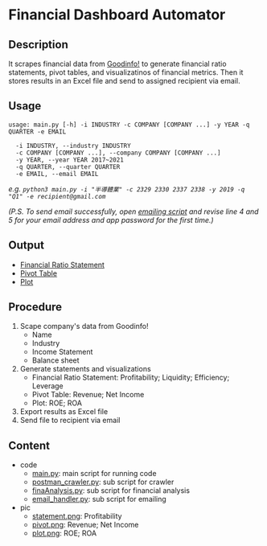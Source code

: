 # Financial Dashboard Automator

## Description
It scrapes financial data from [Goodinfo!](https://goodinfo.tw/tw/index.asp) to generate financial ratio statements, pivot tables, and visualizatinos of financial metrics. Then it stores results in an Excel file and send to assigned recipient via email.

## Usage
```
usage: main.py [-h] -i INDUSTRY -c COMPANY [COMPANY ...] -y YEAR -q QUARTER -e EMAIL

  -i INDUSTRY, --industry INDUSTRY
  -c COMPANY [COMPANY ...], --company COMPANY [COMPANY ...]
  -y YEAR, --year YEAR 2017~2021
  -q QUARTER, --quarter QUARTER
  -e EMAIL, --email EMAIL
```

_e.g. `python3 main.py -i "半導體業" -c 2329 2330 2337 2338 -y 2019 -q "Q1" -e recipient@gmail.com`_

_(P.S. To send email successfully, open [emailing script](code/email_handler.py) and revise line 4 and 5 for your email address and app password for the first time.)_

## Output
- [Financial Ratio Statement](pic/statement.png)
- [Pivot Table](pic/pivot.png)
- [Plot](pic/plot.png)

## Procedure
1. Scape company's data from Goodinfo!
    - Name
    - Industry
    - Income Statement
    - Balance sheet
1. Generate statements and visualizations
    - Financial Ratio Statement: Profitability; Liquidity; Efficiency; Leverage
    - Pivot Table: Revenue; Net Income
    - Plot: ROE; ROA
1. Export results as Excel file
1. Send file to recipient via email

## Content
- code
    - [main.py](code/main.py): main script for running code
    - [postman_crawler.py](code/postman_crawler.py): sub script for crawler
    - [finaAnalysis.py](code/finaAnalysis.py): sub script for financial analysis
    - [email_handler.py](code/email_handler.py): sub script for emailing
- pic
    - [statement.png](pic/statement.png): Profitability
    - [pivot.png](pic/pivot.png): Revenue; Net Income
    - [plot.png](pic/plot.png): ROE; ROA